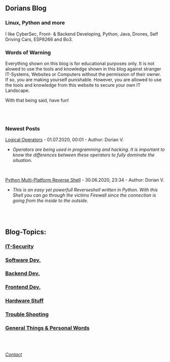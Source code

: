 ## Dorians Blog
### Linux, Python and more

I like CyberSec, Front- & Backend Developing, Python, Java, Drones, Self Driving Cars, ESP8266 and Bo3.

### Words of Warning

Everything shown on this blog is for educational purposes only. It is not alowed to use the tools and knowledge shown in this blog against
stranger IT-Systems, Websites or Computers without the permission of their owner. If so, you are making yourself punishable. However, you are allowed
to use the tools and knowledge from this website to secure your own IT Landscape.

With that being said, have fun!

<br>
<br>

### Newest Posts

[Logical Operators](logical-operators.md) - 01.07.2020, 00:01 - Author: Dorian V.
  - _Operators are being used in programming and hacking. It is important to know the differences between these operators to fully dominate the situation._

<br>

[Python Multi-Platform Reverse Shell](py-shell.md) - 30.06.2020, 23:34 - Author: Dorian V.
  - _This is an easy yet powerfull Reverseshell written in Python. With this Shell you can go through the victims Firewall since the connection is going from the inside to the outside._

<br>
<br>

## Blog-Topics:

### [IT-Security](it-security.md)

### [Software Dev.](software-dev.md)

### [Backend Dev.](server-stuff.md)

### [Frontend Dev.](server-stuff.md)

### [Hardware Stuff](hardware-stuff.md)

### [Trouble Shooting](trouble-shooting.md)

### [General Things & Personal Words](general-stuff.md)

<br>
<br>

_[Contact](contact.md)_

<br>
<br>
